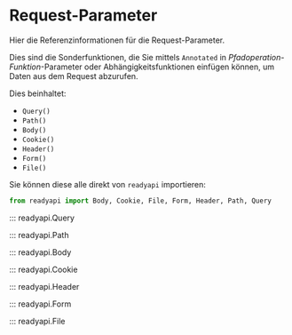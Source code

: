 # Request-Parameter

Hier die Referenzinformationen für die Request-Parameter.

Dies sind die Sonderfunktionen, die Sie mittels `Annotated` in *Pfadoperation-Funktion*-Parameter oder Abhängigkeitsfunktionen einfügen können, um Daten aus dem Request abzurufen.

Dies beinhaltet:

* `Query()`
* `Path()`
* `Body()`
* `Cookie()`
* `Header()`
* `Form()`
* `File()`

Sie können diese alle direkt von `readyapi` importieren:

```python
from readyapi import Body, Cookie, File, Form, Header, Path, Query
```

::: readyapi.Query

::: readyapi.Path

::: readyapi.Body

::: readyapi.Cookie

::: readyapi.Header

::: readyapi.Form

::: readyapi.File
